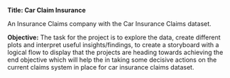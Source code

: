 **Title: Car Claim Insurance**

An Insurance Claims company with the Car Insurance Claims dataset.

**Objective:** The task for the project is to explore the data, create different plots and interpret useful insights/findings, to create a storyboard with a logical flow to display that the projects are heading towards achieving the end objective which will help the in taking some decisive actions on the current claims system in place for car insurance claims dataset.

